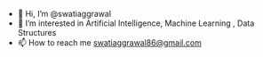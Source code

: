 - 👋 Hi, I’m @swatiaggrawal
- 👀 I’m interested in Artificial Intelligence, Machine Learning , Data Structures 
- 📫 How to reach me swatiaggrawal86@gmail.com

<!---
swatiaggrawal/swatiaggrawal is a ✨ special ✨ repository because its `README.md` (this file) appears on your GitHub profile.
You can click the Preview link to take a look at your changes.
--->
